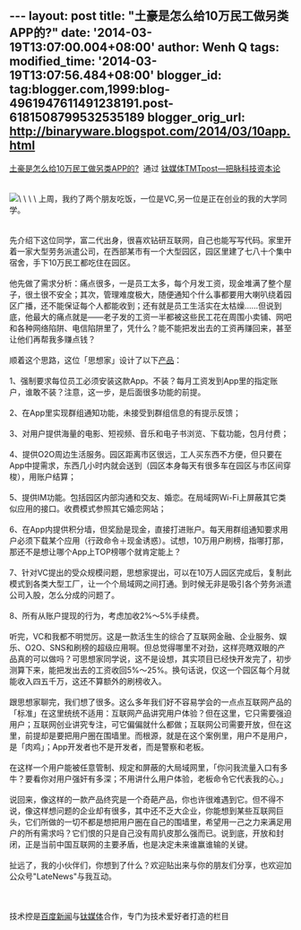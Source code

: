 --- layout: post title: "土豪是怎么给10万民工做另类APP的?" date:
'2014-03-19T13:07:00.004+08:00' author: Wenh Q tags: modified\_time:
'2014-03-19T13:07:56.484+08:00' blogger\_id:
tag:blogger.com,1999:blog-4961947611491238191.post-6181508799532535189
blogger\_orig\_url: http://binaryware.blogspot.com/2014/03/10app.html
---
[土豪是怎么给10万民工做另类APP的?](http://www.tmtpost.com/99832.html)  通过
[钛媒体TMTpost—把脉科技资本论](http://www.tmtpost.com/)\
\
\
![](https://images-blogger-opensocial.googleusercontent.com/gadgets/proxy?url=http%3A%2F%2Fwww.tmtpost.com%2Fwp-content%2Fuploads%2F2014%2F03%2F139519241440.jpg&container=blogger&gadget=a&rewriteMime=image%2F*)\
\
\
\
上周，我约了两个朋友吃饭，一位是VC,另一位是正在创业的我的大学同学。\
\
\
先介绍下这位同学，富二代出身，很喜欢钻研互联网，自己也能写写代码。家里开着一家大型劳务派遣公司，在西部某市有一个大型园区，园区里建了七八十个集中宿舍，手下10万民工都吃住在园区。\
\
他先做了需求分析：痛点很多，一是员工太多，每个月发工资，现金堆满了整个屋子，很土很不安全；其次，管理难度极大，随便通知个什么事都要用大喇叭绕着园区广播，还不能保证每个人都能收到；还有就是员工生活实在太枯燥……但说到底，他最大的痛点就是——老子发的工资一半都被这些民工花在周围小卖铺、网吧和各种网络陷阱、电信陷阱里了，凭什么？能不能把发出去的工资再赚回来，甚至让他们再帮我多赚点钱？\
\
顺着这个思路，这位「思想家」设计了以下[产品](http://www.tmtpost.com/tag/%E4%BA%A7%E5%93%81)：\
\
1、强制要求每位员工必须安装这款App。不装？每月工资发到App里的指定账户，谁敢不装？注意，这一步，是后面很多功能的前提。\
\
2、在App里实现群组通知功能，未接受到群组信息的有提示反馈；\
\
3、对用户提供海量的电影、短视频、音乐和电子书浏览、下载功能，包月付费；\
\
4、提供O2O周边生活服务。园区距离市区很远，工人买东西不方便，但只要在App中提需求，东西几小时内就会送到（园区本身每天有很多车在园区与市区间穿梭），用账户结算；\
\
5、提供IM功能。包括园区内部沟通和交友、婚恋。在局域网Wi-Fi上屏蔽其它类似应用的接口。收费模式参照其它婚恋网站；\
\
6、在App内提供积分墙，但奖励是现金，直接打进账户。每天用群组通知要求用户必须下载某个应用（行政命令＋现金诱惑）。试想，10万用户刷榜，指哪打那，那还不是想让哪个App上TOP榜哪个就肯定能上？\
\
7、针对VC提出的受众规模问题，思想家提出，可以在10万人园区完成后，复制此模式到各类大型工厂，让一个个局域网之间打通。到时候无非是吸引各个劳务派遣公司入股，怎么分成的问题了。\
\
8、所有从账户提现的行为，考虑加收2%～5%手续费。\
\
听完，VC和我都不明觉厉。这是一款活生生的综合了互联网金融、企业服务、娱乐、O2O、SNS和刷榜的超级应用啊。但总觉得哪里不对劲，这样亮瞎双眼的产品真的可以做吗？可思想家同学说，这不是设想，其实项目已经快开发完了，初步测算下来，能把发出去的工资收回5%～25%。换句话说，仅这一个园区每个月就能收入四五千万，这还不算额外的刷榜收入。\
\
跟思想家聊完，我们想了很多。这么多年我们好不容易学会的一点点互联网产品的「标准」在这里统统不适用：互联网产品讲究用户体验？但在这里，它只需要强迫用户；互联网创业讲究专注，可它偏偏就什么都做；互联网公司需要开放，但在这里，前提却是要把用户圈在围墙里。而根源，就是在这个案例里，用户不是用户，是「肉鸡」；App开发者也不是开发者，而是警察和老板。\
\
在这样一个用户能被任意管制、规定和屏蔽的大局域网里，「你问我流量入口有多牛？要看你对用户强奸有多深；不用讲什么用户体验，老板命令它代表我的心。」\
\
说回来，像这样的一款产品终究是一个奇葩产品，你也许很难遇到它。但不得不说，像这样想问题的企业却有很多，其中还不乏大企业，你能想到某些互联网巨头，它们所做的一切不都是想把用户圈在自己的围墙里，希望用一己之力来满足用户的所有需求吗？它们恨的只是自己没有周扒皮那么强而已。说到底，开放和封闭，正是当前中国互联网的主要矛盾，也是决定未来谁赢谁输的关键。\
\
扯远了，我的小伙伴们，你想到了什么？欢迎贴出来与你的朋友们分享，也欢迎加公众号"LateNews"与我互动。\
\
\
\
技术控是[百度新闻](http://news.baidu.com/)与[钛媒体](http://www.tmtpost.com/)合作，专门为技术爱好者打造的栏目

